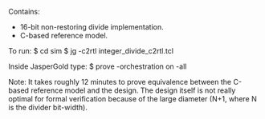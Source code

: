 Contains: 
- 16-bit non-restoring divide implementation.
- C-based reference model.

To run:
$ cd sim
$ jg -c2rtl integer_divide_c2rtl.tcl

Inside JasperGold type:
$ prove -orchestration on -all

Note: It takes roughly 12 minutes to prove equivalence between the C-based reference model and the design. The design itself is not really optimal for formal verification because of the large diameter (N+1, where N is the divider bit-width).

